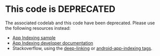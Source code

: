 # This code is DEPRECATED

The associated codelab and this code have been deprecated. Please use the following resources instead:
* [App Indexing sample](https://github.com/firebase/quickstart-android/tree/master/app-indexing)
* [App Indexing developer documentation](https://firebase.google.com/docs/app-indexing/)
* Stackoverflow, using the [deep-linking](http://stackoverflow.com/questions/tagged/deep-linking) or [android-app-indexing tags](https://stackoverflow.com/questions/tagged/android-app-indexing).
